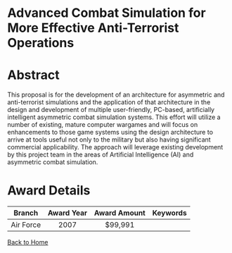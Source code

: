 
Advanced Combat Simulation for More Effective Anti-Terrorist Operations
=======================================================================

# Abstract


This proposal is for the development of an architecture for asymmetric and anti-terrorist simulations and the application of that architecture in the design and development of multiple user-friendly, PC-based, artificially intelligent asymmetric combat simulation systems.  This effort will utilize a number of existing, mature computer wargames and will focus on enhancements to those game systems using the design architecture to arrive at tools useful not only to the military but also having significant commercial applicability.  The approach will leverage existing development by this project team in the areas of Artificial Intelligence (AI) and asymmetric combat simulation.  

# Award Details

|Branch|Award Year|Award Amount|Keywords|
| :---: | :---: | :---: | :---: |
|Air Force|2007|$99,991||
  
  


[Back to Home](https://github.com/chrischow/dod_sbir_awards/Reports/DJ/#1312)
